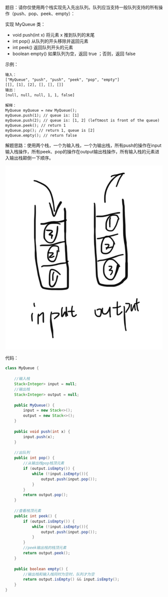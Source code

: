 题目：请你仅使用两个栈实现先入先出队列。队列应当支持一般队列支持的所有操作（push、pop、peek、empty）：

实现 MyQueue 类：

- void push(int x) 将元素 x 推到队列的末尾
- int pop() 从队列的开头移除并返回元素
- int peek() 返回队列开头的元素
- boolean empty() 如果队列为空，返回 true ；否则，返回 false

示例：

```shell
输入：
["MyQueue", "push", "push", "peek", "pop", "empty"]
[[], [1], [2], [], [], []]
输出：
[null, null, null, 1, 1, false]

解释：
MyQueue myQueue = new MyQueue();
myQueue.push(1); // queue is: [1]
myQueue.push(2); // queue is: [1, 2] (leftmost is front of the queue)
myQueue.peek(); // return 1
myQueue.pop(); // return 1, queue is [2]
myQueue.empty(); // return false
```

解题思路：使用两个栈，一个为输入栈，一个为输出栈，所有push的操作在input输入栈操作，所有peek、pop的操作在output输出栈操作，所有输入栈的元素进入输出栈颠倒一下顺序。

![queue](./232/queue.png)

代码：

```java
class MyQueue {

  	//输入栈
    Stack<Integer> input = null;
  	//输出栈
    Stack<Integer> output = null;

    public MyQueue() {
        input = new Stack<>();
        output = new Stack<>();
    }
    
    public void push(int x) {
        input.push(x);
    }
    
  	//出队列
    public int pop() {
      	//从输出栈pop栈顶元素
        if (output.isEmpty()) {
            while (!input.isEmpty()){
                output.push(input.pop());
            }
        }
        return output.pop();
    }
    
  	//查看栈顶元素
    public int peek() {
        if (output.isEmpty()) {
            while (!input.isEmpty()){
                output.push(input.pop());
            }
        }
      	//peek输出栈的栈顶元素
        return output.peek();
    }
    
    public boolean empty() {
      	//输出栈和输入栈同时为空时，队列才为空
        return output.isEmpty() && input.isEmpty();
    }
}
```

